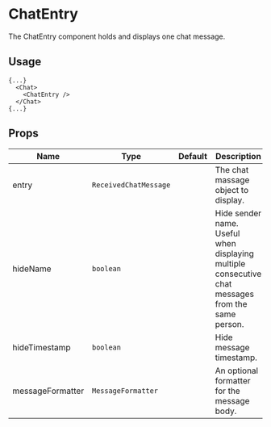 <!--
!!!! Autogenerated File !!!!
This file was created by @livekit/components-docs-gen and should not be changed manually.
The contents of this file can be replaced at any time which would lead to the loss of all manual changes.
-->

# ChatEntry

The ChatEntry component holds and displays one chat message.

## Usage

```tsx
{...}
  <Chat>
    <ChatEntry />
  </Chat>
{...}
```

<!--USAGE_INSERT_MARKER-->


## Props

| Name | Type | Default | Description |
| --- | --- | --- | --- |
| entry | `ReceivedChatMessage` |  | The chat massage object to display. |
| hideName | `boolean` |  | Hide sender name. Useful when displaying multiple consecutive chat messages from the same person. |
| hideTimestamp | `boolean` |  | Hide message timestamp. |
| messageFormatter | `MessageFormatter` |  | An optional formatter for the message body. |

